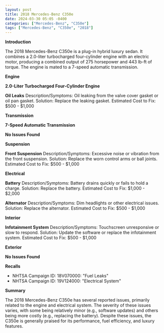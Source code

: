 ```yaml
---
layout: post
title: 2018 Mercedes-Benz C350e
date: 2024-03-30 05:05 -0400
categories: ["Mercedes-Benz", "C350e"]
tags: ["Mercedes-Benz", "C350e", "2018"]
---
```

**Introduction**

The 2018 Mercedes-Benz C350e is a plug-in hybrid luxury sedan. It combines a 2.0-liter turbocharged four-cylinder engine with an electric motor, producing a combined output of 275 horsepower and 443 lb-ft of torque. The engine is mated to a 7-speed automatic transmission.

**Engine**

**2.0-Liter Turbocharged Four-Cylinder Engine**

**Oil Leaks**
Description/Symptoms: Oil leaking from the valve cover gasket or oil pan gasket.
Solution: Replace the leaking gasket.
Estimated Cost to Fix: $500 - $1,000

**Transmission**

**7-Speed Automatic Transmission**

**No Issues Found**

**Suspension**

**Front Suspension**
Description/Symptoms: Excessive noise or vibration from the front suspension.
Solution: Replace the worn control arms or ball joints.
Estimated Cost to Fix: $500 - $1,000

**Electrical**

**Battery**
Description/Symptoms: Battery drains quickly or fails to hold a charge.
Solution: Replace the battery.
Estimated Cost to Fix: $1,000 - $2,000

**Alternator**
Description/Symptoms: Dim headlights or other electrical issues.
Solution: Replace the alternator.
Estimated Cost to Fix: $500 - $1,000

**Interior**

**Infotainment System**
Description/Symptoms: Touchscreen unresponsive or slow to respond.
Solution: Update the software or replace the infotainment system.
Estimated Cost to Fix: $500 - $1,000

**Exterior**

**No Issues Found**

**Recalls**

* NHTSA Campaign ID: 18V070000: "Fuel Leaks"
* NHTSA Campaign ID: 19V124000: "Electrical System"

**Summary**

The 2018 Mercedes-Benz C350e has several reported issues, primarily related to the engine and electrical system. The severity of these issues varies, with some being relatively minor (e.g., software updates) and others being more costly (e.g., replacing the battery). Despite these issues, the C350e is generally praised for its performance, fuel efficiency, and luxury features.
